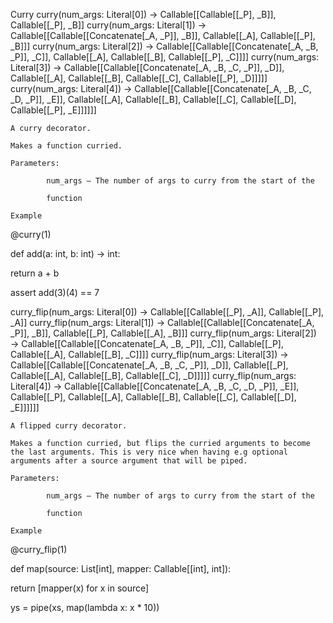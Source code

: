 Curry
curry(num_args: Literal[0]) → Callable[[Callable[[_P], _B]], Callable[[_P], _B]]
curry(num_args: Literal[1]) → Callable[[Callable[[Concatenate[_A, _P]], _B]], Callable[[_A], Callable[[_P], _B]]]
curry(num_args: Literal[2]) → Callable[[Callable[[Concatenate[_A, _B, _P]], _C]], Callable[[_A], Callable[[_B], Callable[[_P], _C]]]]
curry(num_args: Literal[3]) → Callable[[Callable[[Concatenate[_A, _B, _C, _P]], _D]], Callable[[_A], Callable[[_B], Callable[[_C], Callable[[_P], _D]]]]]
curry(num_args: Literal[4]) → Callable[[Callable[[Concatenate[_A, _B, _C, _D, _P]], _E]], Callable[[_A], Callable[[_B], Callable[[_C], Callable[[_D], Callable[[_P], _E]]]]]]

    A curry decorator.

    Makes a function curried.

    Parameters:

            num_args – The number of args to curry from the start of the

            function

    Example

@curry(1)

def add(a: int, b: int) -> int:

   return a + b


assert add(3)(4) == 7

curry_flip(num_args: Literal[0]) → Callable[[Callable[[_P], _A]], Callable[[_P], _A]]
curry_flip(num_args: Literal[1]) → Callable[[Callable[[Concatenate[_A, _P]], _B]], Callable[[_P], Callable[[_A], _B]]]
curry_flip(num_args: Literal[2]) → Callable[[Callable[[Concatenate[_A, _B, _P]], _C]], Callable[[_P], Callable[[_A], Callable[[_B], _C]]]]
curry_flip(num_args: Literal[3]) → Callable[[Callable[[Concatenate[_A, _B, _C, _P]], _D]], Callable[[_P], Callable[[_A], Callable[[_B], Callable[[_C], _D]]]]]
curry_flip(num_args: Literal[4]) → Callable[[Callable[[Concatenate[_A, _B, _C, _D, _P]], _E]], Callable[[_P], Callable[[_A], Callable[[_B], Callable[[_C], Callable[[_D], _E]]]]]]

    A flipped curry decorator.

    Makes a function curried, but flips the curried arguments to become the last arguments. This is very nice when having e.g optional arguments after a source argument that will be piped.

    Parameters:

            num_args – The number of args to curry from the start of the

            function

    Example

@curry_flip(1)

def map(source: List[int], mapper: Callable[[int], int]):

   return [mapper(x) for x in source]


ys = pipe(xs, map(lambda x: x * 10))